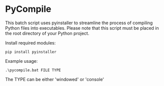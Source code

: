 # PyCompile

This batch script uses pyinstaller to streamline the process of compiling Python files into executables. Please note that this script must be placed in the root directory of your Python project.

Install required modules:
```
pip install pyinstaller
```

Example usage:
```
.\pycompile.bat FILE TYPE
```

The TYPE can be either 'windowed' or 'console'
